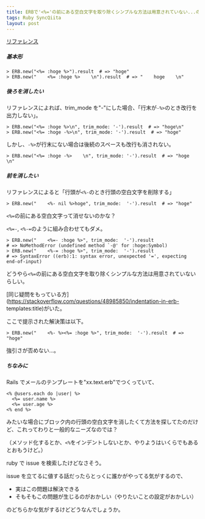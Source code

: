 ```yaml
---
title: ERBで'<%='の前にある空白文字を取り除くシンプルな方法は用意されていない...のか?
tags: Ruby SyncQiita
layout: post
---
```


[リファレンス](https://docs.ruby-lang.org/ja/latest/class/ERB.html)

##### 基本形

```
> ERB.new("<%= :hoge %>").result  # => "hoge"
> ERB.new("    <%= :hoge %>    \n").result  # => "    hoge    \n"
```

##### 後ろを消したい

リファレンスによれば、trim_mode を"-"にした場合、「行末が`-%>`のとき改行を出力しない」。

```
> ERB.new("<%= :hoge %>\n", trim_mode: '-').result  # => "hoge\n"
> ERB.new("<%= :hoge -%>\n", trim_mode: '-').result  # => "hoge"
```

しかし、`-%>`が行末にない場合は後続のスペースも改行も消されない。

```
> ERB.new("<%= :hoge -%>    \n", trim_mode: '-').result  # => "hoge    \n"
```

##### 前を消したい

リファレンスによると「行頭が`<%-`のとき行頭の空白文字を削除する」

```
> ERB.new("    <%- nil %>hoge", trim_mode:  '-').result  # => "hoge"
```

`<%=`の前にある空白文字って消せないのかな？

`<%=-`, `<%-=`のように組み合わせてもダメ。

```
> ERB.new("    <%=- :hoge %>", trim_mode:  '-').result
# => NoMethodError (undefined method `-@' for :hoge:Symbol)
> ERB.new("    <%-= :hoge %>", trim_mode:  '-').result
# => SyntaxError ((erb):1: syntax error, unexpected '=', expecting end-of-input)
```

どうやら`<%=`の前にある空白文字を取り除くシンプルな方法は用意されていないらしい。

[同じ疑問をもっている方](https://stackoverflow.com/questions/48985850/indentation-in-erb-
templates:title)がいた。

ここで提示された解決策は以下。

```
> ERB.new("    <%- %><%= :hoge %>", trim_mode:  '-').result  # => "hoge"
```

強引さが否めない...。

##### ちなみに

Rails でメールのテンプレートを"xx.text.erb"でつくっていて、

```
<% @users.each do |user| %>
  <%= user.name %>
  <%= user.age %>
<% end %>
```

みたいな場合にブロック内の行頭の空白文字を消したくて方法を探してたのだけど、これってわりと一般的なニーズなのでは？

（メソッド化するとか、`<%`をインデントしないとか、やりようはいくらでもあるとおもうけど。）

ruby で issue を検索したけどなさそう。

issue を立てるに値する話だったらとっくに誰かがやってる気がするので、

- 実はこの問題は解決できる
- そもそもこの問題が生じるのがおかしい（やりたいことの設定がおかしい）

のどちらかな気がするけどどうなんでしょうか。
